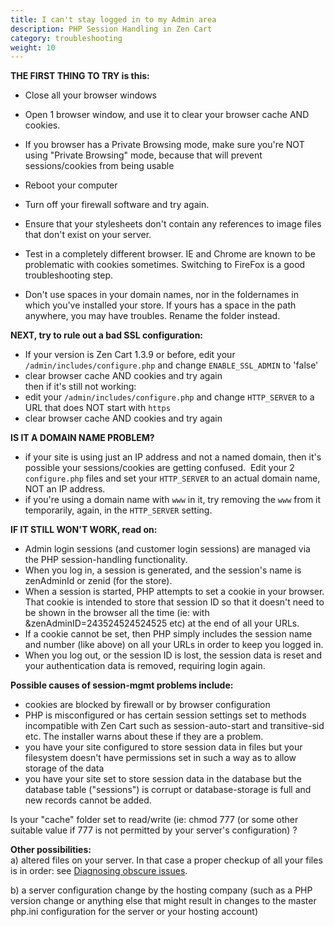 ```yaml
---
title: I can't stay logged in to my Admin area 
description: PHP Session Handling in Zen Cart 
category: troubleshooting
weight: 10
---
```


**THE FIRST THING TO TRY is this:**  
- Close all your browser windows  
- Open 1 browser window, and use it to clear your browser cache AND cookies.  
- If you browser has a Private Browsing mode, make sure you're NOT using "Private Browsing" mode, because that will prevent sessions/cookies from being usable  
- Reboot your computer  
- Turn off your firewall software and try again.  
- Ensure that your stylesheets don't contain any references to image files that don't exist on your server.  
- Test in a completely different browser. IE and Chrome are known to be problematic with cookies sometimes. Switching to FireFox is a good troubleshooting step.  

- Don't use spaces in your domain names, nor in the foldernames in which you've installed your store. If yours has a space in the path anywhere, you may have troubles. Rename the folder instead.  

**NEXT, try to rule out a bad SSL configuration:**  
- If your version is Zen Cart 1.3.9 or before, edit your `/admin/includes/configure.php` and change `ENABLE_SSL_ADMIN` to 'false'  
- clear browser cache AND cookies and try again  
then if it's still not working:  
- edit your `/admin/includes/configure.php` and change `HTTP_SERVER` to a URL that does NOT start with `https`  
- clear browser cache AND cookies and try again  

**IS IT A DOMAIN NAME PROBLEM?**
- if your site is using just an IP address and not a named domain, then it's possible your sessions/cookies are getting confused.  Edit your 2 `configure.php` files and set your `HTTP_SERVER` to an actual domain name, NOT an IP address.  
- if you're using a domain name with `www` in it, try removing the `www` from it temporarily, again, in the `HTTP_SERVER` setting.  

**IF IT STILL WON'T WORK, read on:**  
- Admin login sessions (and customer login sessions) are managed via the PHP session-handling functionality.  
- When you log in, a session is generated, and the session's name is zenAdminId or zenid (for the store).  
- When a session is started, PHP attempts to set a cookie in your browser. That cookie is intended to store that session ID so that it doesn't need to be shown in the browser all the time (ie: with &zenAdminID=243524524524525 etc) at the end of all your URLs.  
- If a cookie cannot be set, then PHP simply includes the session name and number (like above) on all your URLs in order to keep you logged in.  
- When you log out, or the session ID is lost, the session data is reset and your authentication data is removed, requiring login again.  

**Possible causes of session-mgmt problems include:**  
- cookies are blocked by firewall or by browser configuration  
- PHP is misconfigured or has certain session settings set to methods incompatible with Zen Cart such as session-auto-start and transitive-sid etc. The installer warns about these if they are a problem.  
- you have your site configured to store session data in files but your filesystem doesn't have permissions set in such a way as to allow storage of the data  
- you have your site set to store session data in the database but the database table ("sessions") is corrupt or database-storage is full and new records cannot be added.  

Is your "cache" folder set to read/write (ie: chmod 777 (or some other suitable value if 777 is not permitted by your server's configuration) ?  

**Other possibilities:**  
a) altered files on your server. In that case a proper checkup of all your files is in order: see [Diagnosing obscure issues](/user/troubleshooting/diagnosing_obscure_issues/). 

b) a server configuration change by the hosting company (such as a PHP version change or anything else that might result in changes to the master php.ini configuration for the server or your hosting account)
